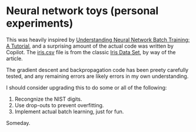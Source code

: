 # Neural network toys (personal experiments)

This was heavily inspired by [Understanding Neural Network Batch Training: A
Tutorial][tutorial], and a surprising amount of the actual code was written by
Copilot. The [iris.csv](./iris.csv) file is from the classic [Iris Data
Set][iris], by way of the article.

The gradient descent and backpropagation code has been preety carefully tested,
and any remaining errors are likely errors in my own understanding.

I should consider upgrading this to do some or all of the following:

1. Recongnize the NIST digits.
2. Use drop-outs to prevent overfitting.
3. Implement actual batch learning, just for fun.

Someday.

[tutorial]: https://visualstudiomagazine.com/articles/2014/08/01/batch-training.aspx
[iris]: https://archive.ics.uci.edu/ml/datasets/iris
